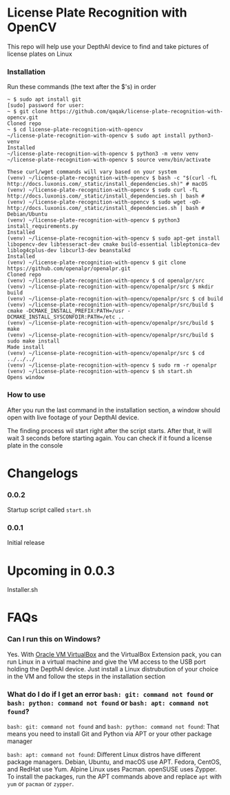 # License Plate Recognition with OpenCV
This repo will help use your DepthAI device to find and take pictures of license plates on Linux
### Installation
Run these commands (the text after the $'s) in order
```
~ $ sudo apt install git
[sudo] password for user:
~ $ git clone https://github.com/qaqak/license-plate-recognition-with-opencv.git
Cloned repo
~ $ cd license-plate-recognition-with-opencv
~/license-plate-recognition-with-opencv $ sudo apt install python3-venv
Installed
~/license-plate-recognition-with-opencv $ python3 -m venv venv
~/license-plate-recognition-with-opencv $ source venv/bin/activate

These curl/wget commands will vary based on your system
(venv) ~/license-plate-recognition-with-opencv $ bash -c "$(curl -fL http://docs.luxonis.com/_static/install_dependencies.sh)" # macOS
(venv) ~/license-plate-recognition-with-opencv $ sudo curl -fL http://docs.luxonis.com/_static/install_dependencies.sh | bash # 
(venv) ~/license-plate-recognition-with-opencv $ sudo wget -qO- http://docs.luxonis.com/_static/install_dependencies.sh | bash # Debian/Ubuntu
(venv) ~/license-plate-recognition-with-opencv $ python3 install_requirements.py
Installed
(venv) ~/license-plate-recognition-with-opencv $ sudo apt-get install libopencv-dev libtesseract-dev cmake build-essential libleptonica-dev liblog4cplus-dev libcurl3-dev beanstalkd
Installed
(venv) ~/license-plate-recognition-with-opencv $ git clone https://github.com/openalpr/openalpr.git
Cloned repo
(venv) ~/license-plate-recognition-with-opencv $ cd openalpr/src
(venv) ~/license-plate-recognition-with-opencv/openalpr/src $ mkdir build
(venv) ~/license-plate-recognition-with-opencv/openalpr/src $ cd build
(venv) ~/license-plate-recognition-with-opencv/openalpr/src/build $ cmake -DCMAKE_INSTALL_PREFIX:PATH=/usr -DCMAKE_INSTALL_SYSCONFDIR:PATH=/etc ..
(venv) ~/license-plate-recognition-with-opencv/openalpr/src/build $ make
(venv) ~/license-plate-recognition-with-opencv/openalpr/src/build $ sudo make install
Made install
(venv) ~/license-plate-recognition-with-opencv/openalpr/src $ cd ../../../
(venv) ~/license-plate-recognition-with-opencv $ sudo rm -r openalpr
(venv) ~/license-plate-recognition-with-opencv $ sh start.sh
Opens window
```
### How to use
After you run the last command in the installation section, a window should open with live footage of your DepthAI device.

The finding process wil start right after the script starts. After that, it will wait 3 seconds before starting again.
You can check if it found a license plate in the console
# Changelogs
### 0.0.2
Startup script called `start.sh`
### 0.0.1
Initial release
# Upcoming in 0.0.3
Installer.sh
# FAQs
### Can I run this on Windows?
Yes. With [Oracle VM VirtualBox](https://virtualbox.org) and the VirtualBox Extension pack, you can run Linux in a virtual machine and give the VM access to the USB port holding the DepthAI device. Just install a Linux distrubution of your choice in the VM and follow the steps in the installation section
### What do I do if I get an error `bash: git: command not found` or `bash: python: command not found` or `bash: apt: command not found`?
`bash: git: command not found` and `bash: python: command not found`: That means you need to install Git and Python via APT or your other package manager

`bash: apt: command not found`: Different Linux distros have different package managers. Debian, Ubuntu, and macOS use APT. Fedora, CentOS, and RedHat use Yum. Alpine Linux uses Pacman. openSUSE uses Zypper. To install the packages, run the APT commands above and replace `apt` with `yum` or `pacman` or `zypper`.
